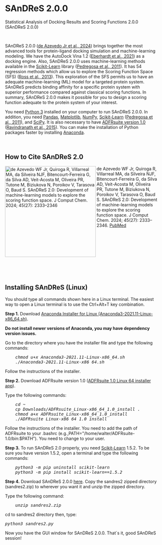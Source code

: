 # SAnDReS 2.0.0
Statistical Analysis of Docking Results and Scoring Functions 2.0.0 (SAnDReS 2.0.0) 
<P>&nbsp;</P>
SAnDReS 2.0.0 (<a href="https://doi.org/10.1002/jcc.27449" title="de Azevedo WF Jr, Quiroga R, Villarreal MA, da Silveira NJF, Bitencourt-Ferreira G, da Silva AD, Veit-Acosta M, Oliveira PR, Tutone M, Biziukova N, Poroikov V, Tarasova O, Baud S. SAnDReS 2.0: Development of machine-learning models to explore the scoring function space. J Comput Chem. 2024 Oct 15;45(27):2333-2346. doi: 10.1002/jcc.27449. Epub 2024 Jun 20. PMID: 38900052.">de Azevedo Jr et al., 2024</a>) brings together the most advanced tools for protein-ligand docking simulation and machine-learning modeling. We have the AutoDock Vina 1.2 (<a href="https://pubmed.ncbi.nlm.nih.gov/34278794/" title = "Eberhardt J, Santos-Martins D, Tillack AF, Forli S. AutoDock Vina 1.2.0: New Docking Methods, Expanded Force Field, and Python Bindings. J Chem Inf Model. 2021 Aug 23;61(8):3891-3898. doi: 10.1021/acs.jcim.1c00203. Epub 2021 Jul 19. PMID: 34278794; PMCID: PMC10683950.">Eberhardt et al., 2021</a>) as a docking engine. Also, SAnDReS 2.0.0 uses machine-learning methods available in the <a href="" title = "Scikit-Learn">Scikit-Learn</a> library (<a href="https://www.google.com/url?q=https%3A%2F%2Fdoi.org%2F10.48550%2FarXiv.1201.0490" title = "Pedregosa F, Varoquaux G, Gramfort A, Michel V, Thirion B, Grisel O, Blondel M, Prettenhofer P, Weiss R, Dubourg V, Verplas J, Passos A, Cournapeau D, Brucher M, Perrot M, Duchesnay E. Scikitlearn: Machine Learning in Python. J Mach Learn Res., 2011; 12:2825–2830. DOI: 10.48550/arXiv.1201.0490">Pedregosa et al., 2011</a>). It has 54 regression methods which allow us to explore the Scoring Function Space (SFS) (<a href="https://pubmed.ncbi.nlm.nih.gov/24124403/" title = "Ross GA, Morris GM, Biggin PC. One Size Does Not Fit All: The Limits of Structure-Based Models in Drug Discovery. J Chem Theory Comput. 2013 Sep 10;9(9):4266-4274. doi: 10.1021/ct4004228. Epub 2013 Aug 5. PMID: 24124403; PMCID: PMC3793897.">Ross et al., 2013</a>). This exploration of the SFS permits us to have an adequate machine-learning (ML) model for a targeted protein system. SAnDReS predicts binding affinity for a specific protein system with superior performance compared against classical scoring functions. In summary, SAnDReS 2.0.0 makes it possible for you to design a scoring function adequate to the protein system of your interest. 
<P>You need <a href="https://www.python.org/" title = "Python">Python 3</a> installed on your computer to run SAnDReS 2.0.0. In addition, you need <a href="https://pandas.pydata.org/" title = "Pandas">Pandas</a>, <a href="https://matplotlib.org/" title = "Matplotlib">Matplotlib</a>, <a href = "https://numpy.org/" title = "NumPy">NumPy</a>, <a href="https://scikit-learn.org/stable/" title = "Scikit-Learn">Scikit-Learn</a> (<a href="https://www.google.com/url?q=https%3A%2F%2Fdoi.org%2F10.48550%2FarXiv.1201.0490" title = "Pedregosa F, Varoquaux G, Gramfort A, Michel V, Thirion B, Grisel O, Blondel M, Prettenhofer P, Weiss R, Dubourg V, Verplas J, Passos A, Cournapeau D, Brucher M, Perrot M, Duchesnay E. Scikitlearn: Machine Learning in Python. J Mach Learn Res., 2011; 12:2825–2830. DOI: 10.48550/arXiv.1201.0490">Pedregosa et al., 2011</a>), and <a href = "https://scipy.org/" title = "Scipy">SciPy</a>. It is also necessary to have <a href="https://ccsb.scripps.edu/adfr/downloads/" title="ADFRsuite 1.0 Linux 64 installer app">ADFRsuite version 1.0</a> (<a href = "https://pubmed.ncbi.nlm.nih.gov/26629955/" title = "Ravindranath PA, Forli S, Goodsell DS, Olson AJ, Sanner MF. AutoDockFR: Advances in Protein-Ligand Docking with Explicitly Specified Binding Site Flexibility. PLoS Comput Biol. 2015; 11(12): e1004586. doi: 10.1371/journal.pcbi.1004586. PMID: 26629955; PMCID: PMC4667975.">Ravindranath et al., 2015</a>). You can make the installation of Python packages faster by installing <a href="https://www.anaconda.com/download" title = "Anaconda">Anaconda</a>.</P>
<P>&nbsp;</P>
<H2>How to Cite SAnDReS 2.0</H2>
<a href = "https://pubmed.ncbi.nlm.nih.gov/38900052/" title = "de Azevedo WF Jr, Quiroga R, Villarreal MA, da Silveira NJF, Bitencourt-Ferreira G, da Silva AD, Veit-Acosta M, Oliveira PR, Tutone M, Biziukova N, Poroikov V, Tarasova O, Baud S. SAnDReS 2.0: Development of machine-learning models to explore the scoring function space. J Comput Chem. 2024; 45(27): 2333–2346">
<img src="https://drive.usercontent.google.com/download?id=15c74Ezhm8CEciT8ZTK1tpVR6v3cZzsXT&export=view&authuser=0" height=300 align=left title="de Azevedo WF Jr, Quiroga R, Villarreal MA, da Silveira NJF, Bitencourt-Ferreira G, da Silva AD, Veit-Acosta M, Oliveira PR, Tutone M, Biziukova N, Poroikov V, Tarasova O, Baud S. SAnDReS 2.0: Development of machine-learning models to explore the scoring function space. J Comput Chem. 2024; 45(27): 2333–2346"></a>
<P>
de Azevedo WF Jr, Quiroga R, Villarreal MA, da Silveira NJF, Bitencourt-Ferreira G, da Silva AD, Veit-Acosta M, Oliveira PR, Tutone M, Biziukova N, Poroikov V, Tarasova O, Baud S. SAnDReS 2.0: Development of machine-learning models to explore the scoring function space. J Comput Chem. 2024; 45(27): 2333–2346. <a href = "https://pubmed.ncbi.nlm.nih.gov/38900052/" title = "de Azevedo WF Jr, Quiroga R, Villarreal MA, da Silveira NJF, Bitencourt-Ferreira G, da Silva AD, Veit-Acosta M, Oliveira PR, Tutone M, Biziukova N, Poroikov V, Tarasova O, Baud S. SAnDReS 2.0: Development of machine-learning models to explore the scoring function space. J Comput Chem. 2024; 45(27): 2333–2346.">PubMed</a>
</P>
<P>&nbsp;</P>
<P>&nbsp;</P>
<P>&nbsp;</P>
<P>&nbsp;</P>
<P>&nbsp;</P>
<H2>Installing SAnDReS (Linux)</H2>
<P>You should type all commands shown here in a Linux terminal. The easiest way to open a Linux terminal is to use the Ctrl+Alt+T key combination.</P>
<P><B>Step 1.</B> Download <a href="https://repo.anaconda.com/archive/Anaconda3-2021.11-Linux-x86_64.sh" title="Anaconda Installer for Linux (Anaconda3-2021.11-Linux-x86_64.sh)">Anaconda Installer for Linux (Anaconda3-2021.11-Linux-x86_64.sh)</a>.</P>
<P><B>Do not install newer versions of Anaconda, you may have dependency version issues.</B></P> 
<P>Go to the directory where you have the installer file and type the following commands:
<pre><I>    chmod u+x Anaconda3-2021.11-Linux-x86_64.sh
    ./Anaconda3-2021.11-Linux-x86_64.sh</I></pre>
<P>Follow the instructions of the installer.
</P>
<P><B>Step 2.</B> Download ADFRsuite version 1.0 (<a href="https://ccsb.scripps.edu/adfr/downloads/" title="ADFRsuite 1.0 Linux 64 installer app">ADFRsuite 1.0 Linux 64 installer app</a>).</P>
<P>Type the following commands:
<pre><I>    cd ~
    cp Downloads/ADFRsuite_Linux-x86_64_1.0_install .
    chmod a+x ADFRsuite_Linux-x86_64_1.0_install
    ./ADFRsuite_Linux-x86_64_1.0_install</I></pre>
<P>Follow the instructions of the installer. You need to add the path of ADFRsuite to your .bashrc (e.g.,PATH="/home/walter/ADFRsuite-1.0/bin:$PATH"). You need to change to your user.</P>
<P><B>Step 3.</B> To run SAnDReS 2.0 properly, you need <a href="https://scikit-learn.org/stable/" title="Scikit-Learn. Machine Learning in Python">Scikit-Learn</a> 1.5.2. To be sure you have version 1.5.2, open a terminal and type the following commands:
<pre><I>    python3 -m pip uninstall scikit-learn
    python3 -m pip install scikit-learn==1.5.2</I></pre>
<P><B>Step 4.</B> Download SAnDReS 2.0.0 <a href="https://github.com/azevedolab/sandres/raw/master/sandres2.zip" title="SAnDReS 2.0.0">here</a>. Copy the sandres2 zipped directory (sandres2.zip) to wherever you want it and unzip the zipped directory. 
<P>Type the following command:</P>
<pre><I>    unzip sandres2.zip</I></pre>
<P>cd to sandres2 directory then, type:</P>
<pre><I>python3 sandres2.py</I></pre>
<P>Now you have the GUI window for SAnDReS 2.0.0. That´s it, good SAnDReS session!</P>
